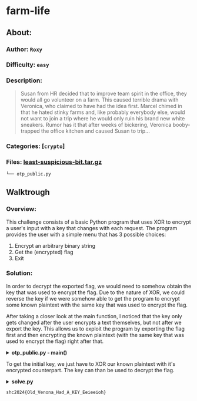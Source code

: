 # farm-life
## About:
### Author: `Roxy`
### Difficulty: `easy`
### Description:
> Susan from HR decided that to improve team spirit in the office, they would all go volunteer on a farm.
> This caused terrible drama with Veronica, who claimed to have had the idea first.
> Marcel chimed in that he hated stinky farms and, like probably everybody else, would not want to join a trip where he would only ruin his brand new white sneakers.
> Rumor has it that after weeks of bickering, Veronica booby-trapped the office kitchen and caused Susan to trip...
### Categories: [`crypto`]
### Files: [least-suspicious-bit.tar.gz](https://ctf.m0unt41n.ch/handouts/least-suspicious-bit.tar.gz)
```graphql
└── otp_public.py
```

## Walktrough
### Overview:
This challenge consists of a basic Python program that uses XOR to encrypt a user's input with a key that changes with each request. The program provides the user with a simple menu that has 3 possible choices:

1. Encrypt an arbitrary binary string
2. Get the (encrypted) flag
3. Exit

### Solution:
In order to decrypt the exported flag, we would need to somehow obtain the key that was used to encrypt the flag. Due to the nature of XOR, we could reverse the key if we were somehow able to get the program to encrypt some known plaintext with the same key that was used to encrypt the flag.

After taking a closer look at the main function, I noticed that the key only gets changed after the user encrypts a text themselves, but not after we export the key. This allows us to exploit the program by exporting the flag first and then encrypting the known plaintext (with the same key that was used to encrypt the flag) right after that.

<details>
<summary><b>otp_public.py - main()</b></summary>

```py
key = format(secrets.randbits(365), 'b')
print("Welcome to the CryptoFarm!")
while True:
    command = input('Would you like to encrypt a message yourself [1], get the flag [2], or exit [3] \n>').strip()
    try:
        if command == "1":
            data = input('Enter the binary string you want to encrypt \n>')
            print("Ciphertext = ", encrypt(key, data))
            key = format(secrets.randbits(365), 'b')
        elif command == "2":
            print("Flag = ", encrypt(key, format(int.from_bytes(FLAG.encode(), 'big'), 'b')))
        elif command == "3":
            print("Exiting...")
            break
        else:
            print("Please enter a valid input")
    except Exception:
        print("Something went wrong.")
```

</details>

To get the initial key, we just have to XOR our known plaintext with it's encrypted counterpart. The key can than be used to decrypt the flag.

<details>
<summary><b>solve.py</b></summary>

```py
ENCRYPTED_FLAG = "001111110011110101001010100100010100011110101110111011001001111011000110010101100101010111010010110101100110010100111011101110010101001011110001101010000001110001011101111001001101111010010000100011001001000011101011001001111010111000011101000101001101010101010111101001100010110101011101000100001110000"
PLAINTEXT = "000000000000000000000000000000000000000000000000000000000000000000000000000000000000000000000000000000000000000000000000000000000000000000000000000000000000000000000000000000000000000000000000000000000000000000000000000000000000000000000000000000000000000000000000000000000000000000000000000000000000000"
PLAINTEXT_ENC = "110110011110110110001100111101010010011111001010100001000110100001011000100011101001110101101100011110101010111111100111011001111000111000110011000101101000110010011111001011000110000000010010001100100000011001100001100101010001000010010111110111100000011110011101011011001111111110000011110000000001101"

def xor(key, ciphertext):
    return ''.join(str(int(a) ^ int(b)) for a, b in zip(key, ciphertext))

encryption_key = xor(PLAINTEXT, PLAINTEXT_ENC)
flag = xor(encryption_key, ENCRYPTED_FLAG)
flag_decoded = int(flag, 2).to_bytes((int(flag, 2).bit_length() + 7) // 8, 'big').decode()
print(flag_decoded)
```

</details>

```
shc2024{Old_Venona_Had_A_KEY_Eeieeioh}
```